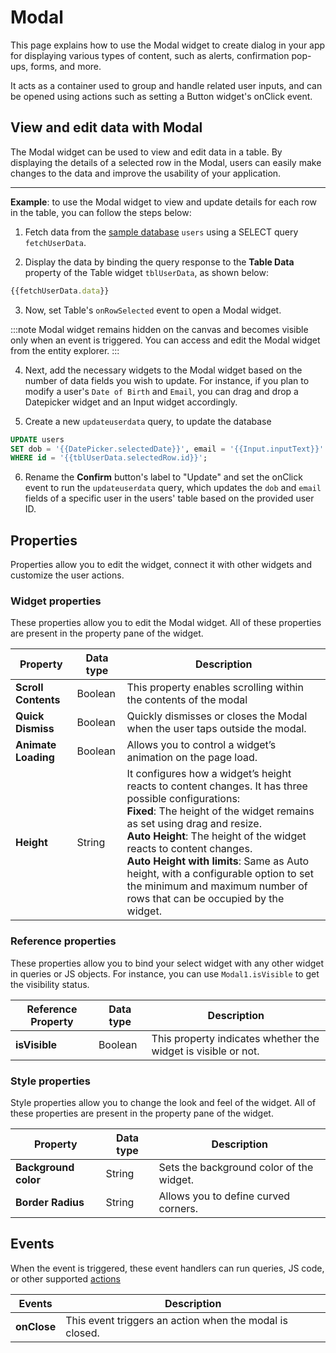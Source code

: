 # Modal


This page explains how to use the Modal widget to create dialog in your app for displaying various types of content, such as alerts, confirmation pop-ups, forms, and more.

It acts as a container used to group and handle related user inputs, and can be opened using actions such as setting a Button widget's onClick event. 

<VideoEmbed host="youtube" videoId="s8cHVkhj3ec" title="Using the Modal widget" caption="Using the Modal widget"/>





## View and edit data with Modal

The Modal widget can be used to view and edit data in a table. By displaying the details of a selected row in the Modal, users can easily make changes to the data and improve the usability of your application.



---
**Example**: to use the Modal widget to view and update details for each row in the table, you can follow the steps below:

1.  Fetch data from the [sample database](https://docs.appsmith.com/core-concepts/connecting-to-data-sources/connecting-to-databases#sample-databases) `users` using a SELECT query `fetchUserData`. 

2. Display the data by binding the query response to the **Table Data** property of the Table widget `tblUserData`, as shown below:

```js
{{fetchUserData.data}}
```

3.  Now, set Table's `onRowSelected` event to open a Modal widget.

:::note
Modal widget remains hidden on the canvas and becomes visible only when an event is triggered. You can access and edit the Modal widget from the entity explorer. 
:::

4. Next, add the necessary widgets to the Modal widget based on the number of data fields you wish to update. For instance, if you plan to modify a user's `Date of Birth` and `Email`, you can drag and drop a Datepicker widget and an Input widget accordingly.

5. Create a new `updateuserdata` query, to update the database

```sql
UPDATE users
SET dob = '{{DatePicker.selectedDate}}', email = '{{Input.inputText}}'
WHERE id = '{{tblUserData.selectedRow.id}}';
```
6. Rename the **Confirm** button's label to "Update" and set the onClick event to run the `updateuserdata` query, which updates the `dob` and `email` fields of a specific user in the users' table based on the provided user ID.




## Properties

Properties allow you to edit the widget, connect it with other widgets and customize the user actions.


### Widget properties

These properties allow you to edit the Modal widget. All of these properties are present in the property pane of the widget.

|  Property   | Data type |  Description                                                                                                                                                                      |
| -----------------| ------------ | -------------------------------------------------------------------------------------------------------------------------------------------------------------------------------- |
| **Scroll Contents**  | Boolean    | This property enables scrolling within the contents of the modal |
| **Quick Dismiss**  | Boolean    | Quickly dismisses or closes the Modal when the user taps outside the modal. |
| **Animate Loading** | Boolean     | Allows you to control a widget’s animation on the page load.                |
| **Height**   | String       | It configures how a widget’s height reacts to content changes. It has three possible configurations:<br/>**Fixed**: The height of the widget remains as set using drag and resize.<br/>**Auto Height**: The height of the widget reacts to content changes.<br/>  **Auto Height with limits**: Same as Auto height, with a configurable option to set the minimum and maximum number of rows that can be occupied by the widget.                                      |


### Reference properties

These properties allow you to bind your select widget with any other widget in queries or JS objects. For instance, you can use `Modal1.isVisible` to get the visibility status.

| Reference Property | Data type | Description                                                                                                                                                    |
| ----------------- | ------------ | -------------------------------------------------------------------------------------------------------------------------------------------------- |
| **isVisible**  | Boolean | This property indicates whether the widget is visible or not. |

### Style properties

Style properties allow you to change the look and feel of the widget. All of these properties are present in the property pane of the widget.

|  Property   | Data type |  Description                                                                                                                                                                      |
| -----------------| ------------ | -------------------------------------------------------------------------------------------------------------------------------------------------------------------------------- |
| **Background color** | String | Sets the background color of the widget. |
| **Border Radius**    | String | Allows you to define curved corners.     |


## Events

When the event is triggered, these event handlers can run queries, JS code, or other supported [actions](/reference/appsmith-framework/widget-actions)


| Events      | Description                                                                                                                       |
| ----------- | --------------------------------------------------------------------------------------------------------------------------------- |
| **onClose** | This event triggers an action when the modal is closed.  |

